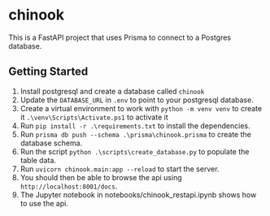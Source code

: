 # chinook

This is a FastAPI project that uses Prisma to connect to a Postgres database.

## Getting Started

1. Install postgresql and create a database called `chinook`
2. Update the `DATABASE_URL` in `.env` to point to your postgresql database.
3. Create a virtual environment to work with
   `python -m venv venv` to create it
   `.\venv\Scripts\Activate.ps1` to activate it
4. Run `pip install -r .\requirements.txt` to install the dependencies.
5. Run `prisma db push --schema .\prisma\chinook.prisma` to create the database schema.
6. Run the script `python .\scripts\create_database.py` to populate the table data.
7. Run `uvicorn chinook.main:app --reload` to start the server.
8. You should then be able to browse the api using
   `http://localhost:8001/docs`.
9. The Jupyter notebook in notebooks/chinook_restapi.ipynb shows how to use the api.


